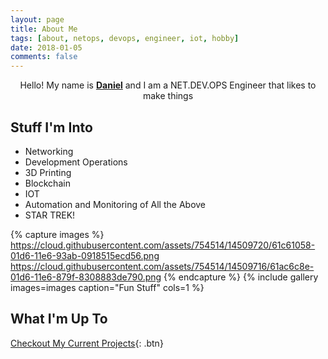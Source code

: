 ```yaml
---
layout: page
title: About Me
tags: [about, netops, devops, engineer, iot, hobby]
date: 2018-01-05
comments: false
---
```

    
<center>Hello! My name is <a href="https://www.linkedin.com/in/daniel-ryan-310/"><b>Daniel</b></a> and I am a NET.DEV.OPS Engineer that likes to make things</center>

## Stuff I&#39;m Into
* Networking
* Development Operations
* 3D Printing 
* Blockchain
* IOT
* Automation and Monitoring of All the Above
* STAR TREK!

{% capture images %}
    https://cloud.githubusercontent.com/assets/754514/14509720/61c61058-01d6-11e6-93ab-0918515ecd56.png
    https://cloud.githubusercontent.com/assets/754514/14509716/61ac6c8e-01d6-11e6-879f-8308883de790.png
{% endcapture %}
{% include gallery images=images caption="Fun Stuff" cols=1 %}

## What I&#39;m Up To

[Checkout My Current Projects](/projects){: .btn}
